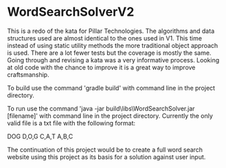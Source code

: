 # WordSearchSolverV2

This is a redo of the kata for Pillar Technologies. The algorithms and data structures used are almost identical to the ones used 
in V1. This time instead of using static utility methods the more traditional object approach is used. There are a lot fewer tests 
but the coverage is mostly the same. Going through and revising a kata was a very informative process. Looking at old code with the
chance to improve it is a great way to improve craftsmanship.

To build use the command 'gradle build' with command line in the project directory.

To run use the command 'java -jar build\libs\WordSearchSolver.jar [filename]' with command line in the project directory. Currently 
the only valid file is a txt file with the following format:

DOG
D,O,G
C,A,T
A,B,C

The continuation of this project would be to create a full word search website using this project as its basis for a solution
against user input.
